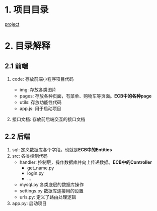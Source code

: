 # 1. 项目目录
[project](https://github.com/EatWhat/EatWhat.github.io/blob/master/img/project%20directory.png)

# 2. 目录解释

## 2.1 前端

1. code: 存放前端小程序项目代码
	- img: 存放各类图片
	- pages: 存放各种页面，有菜单、购物车等页面。**ECB中的各种page**
	- utils: 存放功能性代码
	- app.js: 用于启动项目
	
2. 接口文档: 存放前后端交互的接口文档

## 2.2 后端
1. sql: 定义数据库各个字段。也就是**ECB中的Entities**
2. src: 各类控制代码
	- handler: 控制层，操作数据库并向上传递数据。**ECB中的Controller**
		- get_name.py
		- login.py
		- ...
	- mysql.py 各类底层的数据库操作
	- settings.py 数据库连接用的设置
	- urls.py: 定义了路由处理逻辑
3. app.py: 启动项目